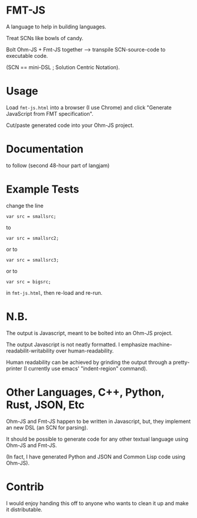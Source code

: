 # FMT-JS
A language to help in building languages.

Treat SCNs like bowls of candy.

Bolt Ohm-JS + Fmt-JS together --> transpile SCN-source-code to executable code.

(SCN == mini-DSL ; Solution Centric Notation).

# Usage
Load `fmt-js.html` into a browser (I use Chrome) and click "Generate JavaScript from FMT specification".

Cut/paste generated code into your Ohm-JS project.

# Documentation
to follow (second 48-hour part of langjam)

# Example Tests
change the line
```
var src = smallsrc;
```

to
```
var src = smallsrc2;
```

or to
```
var src = smallsrc3;
```

or to
```
var src = bigsrc;
```

in `fmt-js.html`, then re-load and re-run.

# N.B.

The output is Javascript, meant to be bolted into an Ohm-JS project.

The output Javascript is not neatly formatted.  I emphasize machine-readabilit-writability over human-readability.

Human readability can be achieved by grinding the output through a pretty-printer (I currently use emacs' "indent-region" command).

# Other Languages, C++, Python, Rust, JSON, Etc
Ohm-JS and Fmt-JS happen to be written in Javascript, but, they implement an new DSL (an SCN for parsing).

It should be possible to generate code for any other textual language using Ohm-JS and Fmt-JS.

(In fact, I have generated Python and JSON and Common Lisp code using Ohm-JS).

# Contrib
I would enjoy handing this off to anyone who wants to clean it up and make it distributable.

